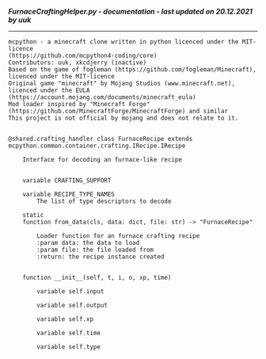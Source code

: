 ***FurnaceCraftingHelper.py - documentation - last updated on 20.12.2021 by uuk***
___

    mcpython - a minecraft clone written in python licenced under the MIT-licence 
    (https://github.com/mcpython4-coding/core)
    Contributors: uuk, xkcdjerry (inactive)
    Based on the game of fogleman (https://github.com/fogleman/Minecraft), licenced under the MIT-licence
    Original game "minecraft" by Mojang Studios (www.minecraft.net), licenced under the EULA
    (https://account.mojang.com/documents/minecraft_eula)
    Mod loader inspired by "Minecraft Forge" (https://github.com/MinecraftForge/MinecraftForge) and similar
    This project is not official by mojang and does not relate to it.


    @shared.crafting_handler class FurnaceRecipe extends mcpython.common.container.crafting.IRecipe.IRecipe
        
        Interface for decoding an furnace-like recipe


        variable CRAFTING_SUPPORT

        variable RECIPE_TYPE_NAMES
            The list of type descriptors to decode

        static
        function from_data(cls, data: dict, file: str) -> "FurnaceRecipe"
            
            Loader function for an furnace crafting recipe
            :param data: the data to load
            :param file: the file loaded from
            :return: the recipe instance created


        function __init__(self, t, i, o, xp, time)

            variable self.input

            variable self.output

            variable self.xp

            variable self.time

            variable self.type